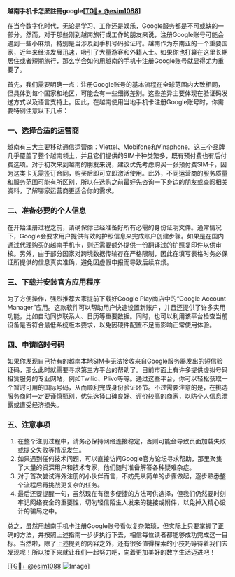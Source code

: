 **越南手机卡怎麽註冊google[[TG💪+ @esim1088](https://t.me/s/esim1088)]**

在当今数字化时代，无论是学习、工作还是娱乐，Google服务都是不可或缺的一部分。然而，对于那些刚到越南旅行或工作的朋友来说，注册Google账号可能会遇到一些小麻烦，特别是当涉及到手机号码验证时。越南作为东南亚的一个重要国家，近年来经济发展迅速，吸引了大量游客和外籍人士。如果你也打算在这里长期居住或者短期旅行，那么学会如何用越南的手机卡注册Google账号就显得尤为重要了。

首先，我们需要明确一点：注册Google账号的基本流程在全球范围内大致相同，但具体到每个国家和地区，可能会有一些细微差别。这些差异主要体现在验证码发送方式以及语言支持上。因此，在越南使用当地手机卡注册Google账号时，你需要特别注意以下几点：

### 一、选择合适的运营商

越南有三大主要移动通信运营商：Viettel、Mobifone和Vinaphone。这三个品牌几乎覆盖了整个越南领土，并且它们提供的SIM卡种类繁多，既有预付费也有后付费选项。对于初次来到越南的朋友来说，建议优先考虑购买一张预付费SIM卡，因为这类卡无需签订合同，购买后即可立即激活使用。此外，不同运营商的服务质量和服务范围可能有所区别，所以在选购之前最好先咨询一下身边的朋友或查阅相关资料，了解哪家运营商更适合你的需求。

### 二、准备必要的个人信息

在开始注册过程之前，请确保你已经准备好所有必需的身份证明文件。通常情况下，Google会要求用户提供有效的护照信息来完成账户创建步骤。如果是在国内通过代理购买的越南手机卡，则还需要额外提供一份翻译过的护照复印件以供审核。另外，由于部分国家对跨境数据传输存在严格限制，因此在填写表格时务必保证所提供的信息真实准确，避免因虚假申报而导致后续麻烦。

### 三、下载并安装官方应用程序

为了方便操作，强烈推荐大家提前下载好Google Play商店中的“Google Account Manager”应用。这款软件可以帮助用户快速设置新账户，并且还提供了许多实用功能，比如自动同步联系人、日历等重要数据。同时，也可以利用该平台检查当前设备是否符合最低系统版本要求，以免因硬件配置不足而影响正常使用体验。

### 四、申请临时号码

如果你发现自己持有的越南本地SIM卡无法接收来自Google服务器发出的短信验证码，那么此时就需要寻求第三方平台的帮助了。目前市面上有许多提供虚拟号码租赁服务的专业网站，例如Twilio、Plivo等等。通过这些平台，你可以轻松获取一个暂时可用的国际号码，从而顺利完成身份验证环节。不过需要注意的是，在挑选服务商时一定要谨慎甄别，优先选择口碑良好、评价较高的商家，以防个人信息泄露或遭受经济损失。

### 五、注意事项

1. 在整个注册过程中，请务必保持网络连接稳定，否则可能会导致页面加载失败或提交失败等情况发生。
2. 如果遇到任何技术问题，可以直接访问Google官方论坛寻求帮助，那里聚集了大量的资深用户和技术专家，他们随时准备解答各种疑难杂症。
3. 对于首次尝试海外注册的小伙伴而言，不妨先从简单的步骤做起，逐步熟悉整个流程后再挑战更复杂的任务。
4. 最后还要提醒一句，虽然现在有很多便捷的方法可供选择，但我们仍然要时刻牢记网络安全的重要性，切勿轻信陌生人发来的链接或附件，以免掉入精心设计的骗局之中。

总之，虽然用越南手机卡注册Google账号看似复杂繁琐，但实际上只要掌握了正确的方法，并按照上述指南一步步执行下去，相信每位读者都能够成功完成这一目标。当然啦，除了上述提到的内容之外，还有很多值得探索的小技巧等待着我们去发现呢！所以接下来就让我们一起努力吧，向着更加美好的数字生活迈进吧！

[[TG💪+ @esim1088](https://t.me/s/esim1088) ![Image](https://i.postimg.cc/4NQfJmqS/Snipaste-2025-05-13-00-14-12.png)]